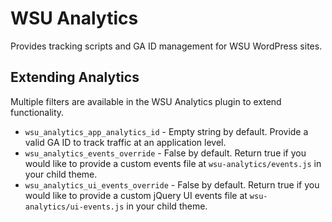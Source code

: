 # WSU Analytics

Provides tracking scripts and GA ID management for WSU WordPress sites.

## Extending Analytics

Multiple filters are available in the WSU Analytics plugin to extend functionality.

* `wsu_analytics_app_analytics_id` - Empty string by default. Provide a valid GA ID to track traffic at an application level.
* `wsu_analytics_events_override` - False by default. Return true if you would like to provide a custom events file at `wsu-analytics/events.js` in your child theme.
* `wsu_analytics_ui_events_override` - False by default. Return true if you would like to provide a custom jQuery UI events file at `wsu-analytics/ui-events.js` in your child theme.